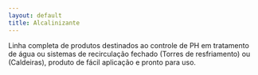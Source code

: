 ```yaml
---
layout: default
title: Alcalinizante
---
```


Linha completa de produtos destinados ao controle de PH em tratamento de água ou sistemas de recirculação fechado (Torres de resfriamento) ou (Caldeiras), produto de fácil aplicação e pronto para uso.